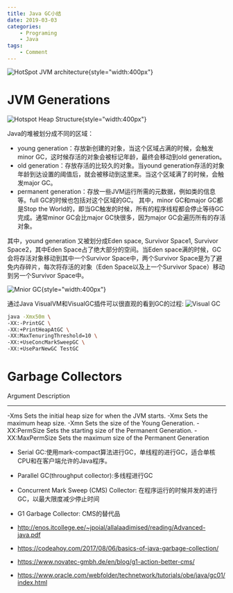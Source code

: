 ```yaml
---
title: Java GC小结
date: 2019-03-03
categories:  
    - Programing
    - Java
tags:
	- Comment
---
```

![HotSpot JVM architecture](https://www.oracle.com/webfolder/technetwork/tutorials/obe/java/gc01/images/gcslides/Slide1.png){style="width:400px"}

<!-- more -->

# JVM Generations

![Hotspot Heap Structure](https://www.oracle.com/webfolder/technetwork/tutorials/obe/java/gc01/images/gcslides/Slide5.png){style="width:400px"}

Java的堆被划分成不同的区域：

* young generation：存放新创建的对象，当这个区域占满的时候，会触发minor GC，这时候存活的对象会被标记年龄，最终会移动到old generation。
* old generation：存放存活的比较久的对象。当yound generation存活的对象年龄到达设置的阈值后，就会被移动到这里来。当这个区域满了的时候，会触发major GC。
* permanent generation：存放一些JVM运行所需的元数据，例如类的信息等。full GC的时候也包括对这个区域的GC。
其中，minor GC和major GC都是Stop the World的，即当GC触发的时候，所有的程序线程都会停止等待GC完成。通常minor GC会比major GC快很多，因为major GC会遍历所有的存活对象。

其中，yound generation 又被划分成Eden space, Survivor Space1, Survivor Space2，其中Eden Space占了绝大部分的空间。当Eden space满的时候，GC 会将存活对象移动到其中一个Survivor Space中，两个Survivor Space是为了避免内存碎片，每次将存活的对象（Eden Space以及上一个Survivor Space）移动到另一个Survivor Space中。

![Mnior GC](https://www.oracle.com/webfolder/technetwork/tutorials/obe/java/gc01/images/gcslides/Slide9.png){style="width:400px"}

通过Java VisualVM和VisualGC插件可以很直观的看到GC的过程:
![Visual GC](/images/visualVM_GC.png)

```bash
java -Xmx50m \
-XX:-PrintGC \
-XX:+PrintHeapAtGC \
-XX:MaxTenuringThreshold=10 \
-XX:+UseConcMarkSweepGC \
-XX:+UseParNewGC TestGC
```

# Garbage Collectors

Argument        Description
--------------- ---------------------------------------------------------
-Xms	        Sets the initial heap size for when the JVM starts.
-Xmx	        Sets the maximum heap size.
-Xmn	        Sets the size of the Young Generation.
-XX:PermSize	Sets the starting size of the Permanent Generation.
-XX:MaxPermSize	Sets the maximum size of the Permanent Generation

* Serial GC:使用mark-compact算法进行GC，单线程的进行GC，适合单核CPU和在客户端允许的Java程序。
* Parallel GC(throughput collector):多线程进行GC
* Concurrent Mark Sweep (CMS) Collector: 在程序运行的时候并发的进行GC，以最大限度减少停止时间
* G1 Garbage Collector: CMS的替代品

* http://enos.itcollege.ee/~jpoial/allalaadimised/reading/Advanced-java.pdf
* https://codeahoy.com/2017/08/06/basics-of-java-garbage-collection/
* https://www.novatec-gmbh.de/en/blog/g1-action-better-cms/
* https://www.oracle.com/webfolder/technetwork/tutorials/obe/java/gc01/index.html


